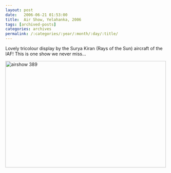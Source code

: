```yaml
---
layout: post
date:	2006-06-21 01:53:00
title:  Air Show, Yelahanka, 2006
tags: [archived-posts]
categories: archives
permalink: /:categories/:year/:month/:day/:title/
---
```

Lovely tricolour display by the Surya Kiran (Rays of the Sun) aircraft of the IAF! This is one show we never miss...




<A title="Photo Sharing" href="http://www.flickr.com/photos/86494503@N00/168212212/"><IMG height=333 alt="airshow 389" src="http://static.flickr.com/61/168212212_8f3924a5be.jpg" width=500></A>

